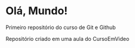 # Olá, Mundo!
 Primeiro repositório do curso de Git e Github

Repositório criado em uma aula do CursoEmVideo